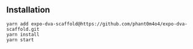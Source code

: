 ## Installation

```shell
yarn add expo-dva-scaffold@https://github.com/phant0m4o4/expo-dva-scaffold.git
yarn install
yarn start
```